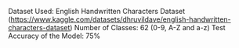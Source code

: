 Dataset Used: English Handwritten Characters Dataset (https://www.kaggle.com/datasets/dhruvildave/english-handwritten-characters-dataset)
Number of Classes: 62 (0-9, A-Z and a-z)
Test Accuracy of the Model: 75%
